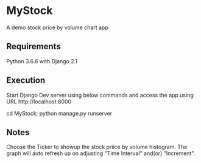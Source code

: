 # MyStock
A demo stock price by volume chart app

Requirements
------------

Python 3.6.6 with Django 2.1


Execution
---------

Start Django Dev server using below commands and access the app using URL http://localhost:8000

  cd MyStock; python manage.py runserver


Notes
-----

Choose the Ticker to showup the stock priice by volume histogram. The graph will auto refresh up on adjusting "Time Interval" and(or) "Increment".
